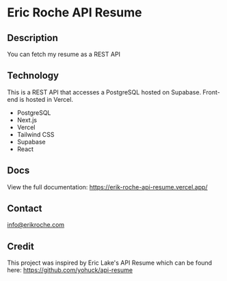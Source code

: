 # Eric Roche API Resume
## Description
You can fetch my resume as a REST API
## Technology
This is a REST API that accesses a PostgreSQL hosted on Supabase. Front-end is hosted in Vercel.
-  PostgreSQL
-  Next.js
-  Vercel
-  Tailwind CSS
-  Supabase
-  React

## Docs
View the full documentation: https://erik-roche-api-resume.vercel.app/

## Contact
info@erikroche.com

## Credit
This project was inspired by Eric Lake's API Resume which can be found here: https://github.com/yohuck/api-resume
